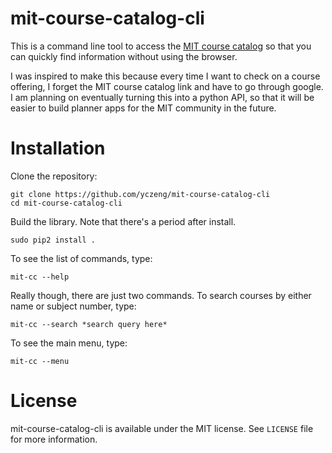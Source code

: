# mit-course-catalog-cli

This is a command line tool to access the [MIT course catalog](http://student.mit.edu/catalog/index.cgi) so that you can quickly find information without using the browser.

I was inspired to make this because every time I want to check on a course offering, I forget the MIT course catalog link and have to go through google. I am planning on eventually turning this into a python API, so that it will be easier to build planner apps for the MIT community in the future.


# Installation

Clone the repository:
```
git clone https://github.com/yczeng/mit-course-catalog-cli
cd mit-course-catalog-cli
```
Build the library. Note that there's a period after install.

```
sudo pip2 install .
```
To see the list of commands, type:
```
mit-cc --help
```
Really though, there are just two commands. To search courses by either name or subject number, type:
```
mit-cc --search *search query here*
```
To see the main menu, type:
```
mit-cc --menu
```

# License
mit-course-catalog-cli is available under the MIT license. See `LICENSE` file for more information.
